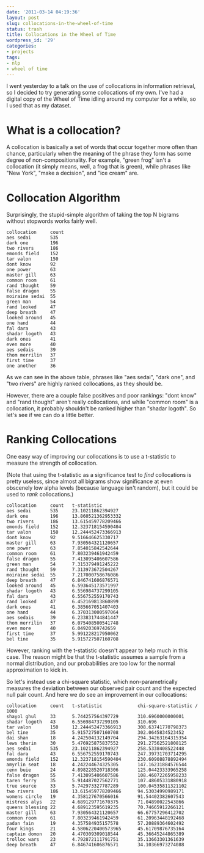 ```yaml
---
date: '2011-03-14 04:19:36'
layout: post
slug: collocations-in-the-wheel-of-time
status: trash
title: Collocations in the Wheel of Time
wordpress_id: '29'
categories:
- projects
tags:
- nlp
- wheel of time
---
```


I went yesterday to a talk on the use of collocations in information retrieval, so I decided to try generating some collocations of my own. I've had a digital copy of the Wheel of Time idling around my computer for a while, so I used that as my dataset.





# What is a collocation?





A collocation is basically a set of words that occur together more often than chance, particularly when the meaning of the phrase they form has some degree of non-compositionality. For example, "green frog" isn't a collocation (it simply means, well, a frog that is green), while phrases like "New York", "make a decision", and "ice cream" are.





# Collocation Algorithm





Surprisingly, the stupid-simple algorithm of taking the top N bigrams without stopwords works fairly well.




    
    
    collocation     count
    aes sedai       535
    dark one        196
    two rivers      186
    emonds field    152
    tar valon       150
    dont know       92
    one power       63
    master gill     63
    common room     61
    rand thought    59
    false dragon    55
    moiraine sedai  55
    green man       54
    rand looked     47
    deep breath     47
    looked around   45
    one hand        44
    fal dara        43
    shadar logoth   43
    dark ones       41
    even more       40
    aes sedais      39
    thom merrilin   37
    first time      37
    one another     36
    






 




As we can see in the above table, phrases like "aes sedai", "dark one", and "two rivers" are highly ranked collocations, as they should be.





However, there are a couple false positives and poor rankings: "dont know" and "rand thought" aren't really collocations, and while "common room" is a collocation, it probably shouldn't be ranked higher than "shadar logoth". So let's see if we can do a little better.





# Ranking Collocations





One easy way of improving our collocations is to use a t-statistic to measure the strength of collocation.





(Note that using the t-statistic as a significance test to _find_ collocations is pretty useless, since almost all bigrams show significance at even obscenely low alpha levels (because language isn't random), but it could be used to _rank_ collocations.)




    
    
    collocation     count   t-statistic
    aes sedai       535     23.10211862394927
    dark one        196     13.860521362953332
    two rivers      186     13.615459778209466
    emonds field    152     12.323718154590404
    tar valon       150     12.244452473366913
    dont know       92      9.516646625330717
    master gill     63      7.930564321120657
    one power       63      7.854015842542644
    common room     61      7.803239461942459
    false dragon    55      7.413095406607586
    green man       54      7.315379491245222
    rand thought    59      7.313973672504267
    moiraine sedai  55      7.217000758676086
    deep breath     47      6.846741606876571
    looked around   45      6.593645173571997
    shadar logoth   43      6.556984737299105
    fal dara        43      6.556752559170743
    rand looked     47      6.452169813860899
    dark ones       41      6.385667051407403
    one hand        44      6.370313000597064
    aes sedais      39      6.233831744841447
    thom merrilin   37      6.075408500541748
    even more       40      6.04920369742659
    first time      37      5.991228217950062
    bel tine        35      5.915727507160708
    






However, ranking with the t-statistic doesn't appear to help much in this case. The reason might be that the t-statistic assumes a sample from a normal distribution, and our probabilities are too low for the normal approximation to kick in.





So let's instead use a chi-square statistic, which non-parametrically measures the deviation between our observed pair count and the expected null pair count. And here we do see an improvement in our collocations:



 
    
    
    collocation     count   t-statistic             chi-square-statistic / 1000
    shayol ghul     33      5.744257564397729       310.6960000000001
    shadar logoth   43      6.556984737299105       310.696
    tar valon       150     12.244452473366913      308.63741770798373
    bel tine        35      5.915727507160708       302.0645834523452
    dai shan        18      4.242504132149704       294.34263164315354
    lews therin     30      5.476925875837552       291.27562521808125
    aes sedai       535     23.10211862394927       258.5338408522448
    fal dara        43      6.556752559170743       247.39731703714295
    emonds field    152     12.323718154590404      230.60908878892494
    amyrlin seat    18      4.242244674325305       147.16231884576544
    cenn buie       24      4.898228520718306       125.04423333965258
    false dragon    55      7.413095406607586       108.46072265958233
    taren ferry     35      5.914487027562771       107.48605331880918
    true source     33      5.742973327787289       100.04535811321102
    two rivers      186     13.615459778209466      94.53034990989171
    womens circle   19      4.358127670566016       91.54402382607543
    mistress alys   22      4.689129771670375       71.04890022543866
    queens blessing 22      4.689123595619235       70.74665912266121
    master gill     63      7.930564321120657       66.67757296412702
    common room     61      7.803239461942459       61.20963448192468
    padan fain      19      4.357584935157578       57.20889364602492
    four kings      21      4.5806220400573965      45.61709876735164
    captain domon   20      4.470309309018544       45.36645244865389
    trolloc wars    23      4.792872111791751       35.13663301361639
    deep breath     47      6.846741606876571       34.10366973274088
    
